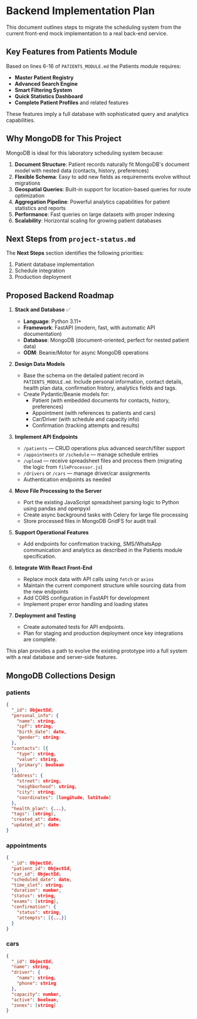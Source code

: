 # Backend Implementation Plan

This document outlines steps to migrate the scheduling system from the current front-end mock implementation to a real back-end service.

## Key Features from Patients Module

Based on lines 6-16 of `PATIENTS_MODULE.md` the Patients module requires:

- **Master Patient Registry**
- **Advanced Search Engine**
- **Smart Filtering System**
- **Quick Statistics Dashboard**
- **Complete Patient Profiles** and related features

These features imply a full database with sophisticated query and analytics capabilities.

## Why MongoDB for This Project

MongoDB is ideal for this laboratory scheduling system because:

1. **Document Structure**: Patient records naturally fit MongoDB's document model with nested data (contacts, history, preferences)
2. **Flexible Schema**: Easy to add new fields as requirements evolve without migrations
3. **Geospatial Queries**: Built-in support for location-based queries for route optimization
4. **Aggregation Pipeline**: Powerful analytics capabilities for patient statistics and reports
5. **Performance**: Fast queries on large datasets with proper indexing
6. **Scalability**: Horizontal scaling for growing patient databases

## Next Steps from `project-status.md`

The **Next Steps** section identifies the following priorities:

1. Patient database implementation
2. Schedule integration
3. Production deployment

## Proposed Backend Roadmap

1. **Stack and Database** ✅
   - **Language**: Python 3.11+
   - **Framework**: FastAPI (modern, fast, with automatic API documentation)
   - **Database**: MongoDB (document-oriented, perfect for nested patient data)
   - **ODM**: Beanie/Motor for async MongoDB operations

2. **Design Data Models**
   - Base the schema on the detailed patient record in `PATIENTS_MODULE.md`. Include personal information, contact details, health plan data, confirmation history, analytics fields and tags.
   - Create Pydantic/Beanie models for:
     * Patient (with embedded documents for contacts, history, preferences)
     * Appointment (with references to patients and cars)
     * Car/Driver (with schedule and capacity info)
     * Confirmation (tracking attempts and results)

3. **Implement API Endpoints**
   - `/patients` &mdash; CRUD operations plus advanced search/filter support
   - `/appointments` or `/schedule` &mdash; manage schedule entries
   - `/upload` &mdash; receive spreadsheet files and process them (migrating the logic from `fileProcessor.js`)
   - `/drivers` or `/cars` &mdash; manage driver/car assignments
   - Authentication endpoints as needed

4. **Move File Processing to the Server**
   - Port the existing JavaScript spreadsheet parsing logic to Python using pandas and openpyxl
   - Create async background tasks with Celery for large file processing
   - Store processed files in MongoDB GridFS for audit trail

5. **Support Operational Features**
   - Add endpoints for confirmation tracking, SMS/WhatsApp communication and analytics as described in the Patients module specification.

6. **Integrate With React Front-End**
   - Replace mock data with API calls using `fetch` or `axios`
   - Maintain the current component structure while sourcing data from the new endpoints
   - Add CORS configuration in FastAPI for development
   - Implement proper error handling and loading states

7. **Deployment and Testing**
   - Create automated tests for API endpoints.
   - Plan for staging and production deployment once key integrations are complete.

This plan provides a path to evolve the existing prototype into a full system with a real database and server-side features.

## MongoDB Collections Design

### patients
```json
{
  "_id": ObjectId,
  "personal_info": {
    "name": string,
    "cpf": string,
    "birth_date": date,
    "gender": string
  },
  "contacts": [{
    "type": string,
    "value": string,
    "primary": boolean
  }],
  "address": {
    "street": string,
    "neighborhood": string,
    "city": string,
    "coordinates": [longitude, latitude]
  },
  "health_plan": {...},
  "tags": [string],
  "created_at": date,
  "updated_at": date
}
```

### appointments
```json
{
  "_id": ObjectId,
  "patient_id": ObjectId,
  "car_id": ObjectId,
  "scheduled_date": date,
  "time_slot": string,
  "duration": number,
  "status": string,
  "exams": [string],
  "confirmation": {
    "status": string,
    "attempts": [{...}]
  }
}
```

### cars
```json
{
  "_id": ObjectId,
  "name": string,
  "driver": {
    "name": string,
    "phone": string
  },
  "capacity": number,
  "active": boolean,
  "zones": [string]
}
```
